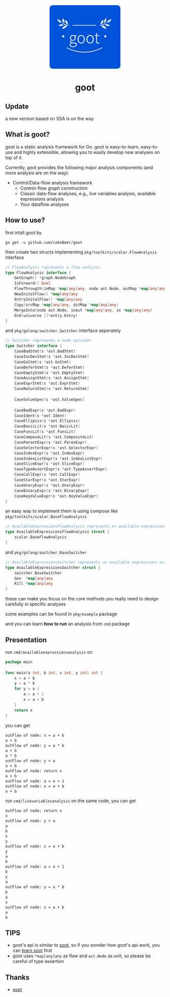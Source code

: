 <div align="center">
  <img src="goot-logo.png" height="200" style="border-radius:10px;">

 # goot
</div>

## Update 
a new version based on SSA is on the way

## What is goot?

goot is a static analysis framework for Go. goot is easy-to-learn, easy-to-use and highly extensible,  allowing you to easily develop new analyses on top of it.

Currently, goot provides the following major analysis components (and more analysis are on the way):

- Control/Data-flow analysis framework
  - Control-flow graph construction
  - Classic data-flow analyses, e.g., live variables analysis, available expressions analysis
  - Your dataflow analyses

## How to use?

first intall goot by

```
go get -u github.com/cokeBeer/goot
```

then create two structs implementing  `pkg/toolkits/scalar.FlowAnalysis` interface

```go
// FlowAnalysis represents a flow analysis
type FlowAnalysis interface {
	GetGraph() *graph.NodeGraph
	IsForward() bool
	FlowThrougth(inMap *map[any]any, node ast.Node, outMap *map[any]any)
	NewInitalFlow() *map[any]any
	EntryInitalFlow() *map[any]any
	Copy(srcMap *map[any]any, dstMap *map[any]any)
	MergeInto(node ast.Node, inout *map[any]any, in *map[any]any)
	End(universe []*entry.Entry)
}
```

and `pkg/golang/switcher.Switcher` interface seperately

```go
// Switcher represents a node swticher
type Switcher interface {
	CaseBadStmt(s *ast.BadStmt)
	CaseIncDecStmt(s *ast.IncDecStmt)
	CaseGoStmt(s *ast.GoStmt)
	CaseDeferStmt(s *ast.DeferStmt)
	CaseEmptyStmt(s *ast.EmptyStmt)
	CaseAssignStmt(s *ast.AssignStmt)
	CaseExprStmt(s *ast.ExprStmt)
	CaseReturnStmt(s *ast.ReturnStmt)

	CaseValueSpec(s *ast.ValueSpec)

	CaseBadExpr(s *ast.BadExpr)
	CaseIdent(s *ast.Ident)
	CaseEllipsis(s *ast.Ellipsis)
	CaseBasicLit(s *ast.BasicLit)
	CaseFuncLit(s *ast.FuncLit)
	CaseComposeLit(s *ast.CompositeLit)
	CaseParentExpr(s *ast.ParenExpr)
	CaseSelectorExpr(s *ast.SelectorExpr)
	CaseIndexExpr(s *ast.IndexExpr)
	CaseIndexListExpr(s *ast.IndexListExpr)
	CaseSliceExpr(s *ast.SliceExpr)
	CaseTypeAssertExpr(s *ast.TypeAssertExpr)
	CaseCallExpr(s *ast.CallExpr)
	CaseStarExpr(s *ast.StarExpr)
	CaseUnaryExpr(s *ast.UnaryExpr)
	CaseBinaryExpr(s *ast.BinaryExpr)
	CaseKeyValueExpr(s *ast.KeyValueExpr)
}
```

an easy way to implement them is using compose like `pkg/toolkits/scalar.BaseFlowAnalysis`

```go
// AvailableExpressionsFlowAnalysis represents an available expressions analysis
type AvailableExpressionsFlowAnalysis struct {
	scalar.BaseFlowAnalysis
}
```

and `pkg/golang/switcher.BaseSwitcher`

```go
// AvailableExpressionsSwitcher represents an available expressions switcher
type AvailableExpressionsSwitcher struct {
	switcher.BaseSwitcher
	Gen  *map[any]any
	Kill *map[any]any
}
```

these can make you focus on the core methods you really need to design carefully in specific analyses

some examples can be found in `pkg/example` package

and you can learn **how to run** an analysis from  `cmd` package

## Presentation

run `cmd/availableexpressionsanalysis` on

```go
package main

func main(a int, b int, x int, y int) int {
	x = a + b
	y = a * b
	for y > a {
		a = a + 1
		x = a + b
	}
	return x
}
```

you can get

```
outFlow of node: x = a + b
a + b
outFlow of node: y = a * b
a + b
a * b
outFlow of node: y > a
a + b
outFlow of node: return x
a + b
outFlow of node: a = a + 1
outFlow of node: x = a + b
a + b
```

run `cmd/livevariablesanalysis` on the same code, you can get

```
outFlow of node: return x
x
outFlow of node: y > a
a
b
x
y
outFlow of node: x = a + b
y
a
b
outFlow of node: a = a + 1
b
y
a
outFlow of node: y = a * b
b
a
x
outFlow of node: x = a + b
a
b
```

## TIPS

- goot's api is similar to [soot](https://github.com/soot-oss/soot), so if you wonder how goot's api work, you can [learn soot](https://github.com/soot-oss/soot/wiki/Implementing-an-intra-procedural-data-flow-analysis-in-Soot) first
- goot uses `*map[any]any` as flow and `ast.Node` as unit, so please be careful of type assertion

## Thanks

- [soot](https://github.com/soot-oss/soot)